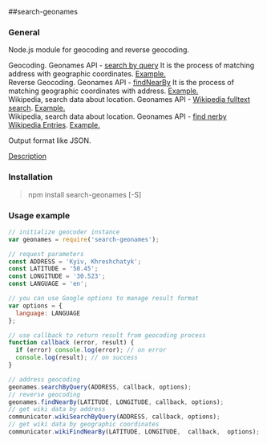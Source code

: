 ##search-geonames

### General

Node.js module for geocoding and reverse geocoding.  

Geocoding. Geonames API - [search by query](http://www.geonames.org/export/geonames-search.html)
It is the process of matching address with geographic coordinates. [Example.](http://api.geonames.org/findNearbyJSON?lat=47.3&lng=9&username=demo&style=LONG)  
Reverse Geocoding. Geonames API - [findNearBy](http://www.geonames.org/export/web-services.html#findNearby)
It is the process of matching geographic coordinates with address. [Example.](http://api.geonames.org/findNearbyJSON?lat=47.3&lng=9&username=demo&style=LONG)  
Wikipedia, search data about location. Geonames API - [Wikipedia fulltext search](http://www.geonames.org/export/wikipedia-webservice.html#wikipediaSearch). [Example.](http://api.geonames.org/wikipediaSearchJSON?q=london&username=demo&maxRows=10)  
Wikipedia, search data about location. Geonames API - [find nerby Wikipedia Entries](http://www.geonames.org/export/wikipedia-webservice.html#findNearbyWikipedia).
[Example.](http://api.geonames.org/findNearbyWikipediaJSON?lat=47&lng=9&username=demo)  

Output format like JSON.

[Description](http://www.geonames.org/export/#ws)

### Installation
>npm install search-geonames [-S]

### Usage example
```javascript
// initialize geocoder instance
var geonames = require('search-geonames');

// request parameters
const ADDRESS = 'Kyiv, Khreshchatyk';
const LATITUDE = '50.45';
const LONGITUDE = '30.523';
const LANGUAGE = 'en';

// you can use Google options to manage result format
var options = {
  language: LANGUAGE
};

// use callback to return result from geocoding process
function callback (error, result) {
  if (error) console.log(error); // on error
  console.log(result); // on success
}

// address geocoding
geonames.searchByQuery(ADDRESS, callback, options);
// reverse geocoding
geonames.findNearBy(LATITUDE, LONGITUDE, callback, options);
// get wiki data by address
communicator.wikiSearchByQuery(ADDRESS, callback, options);
// get wiki data by geographic coordinates
communicator.wikiFindNearBy(LATITUDE, LONGITUDE,  callback,  options);

```
